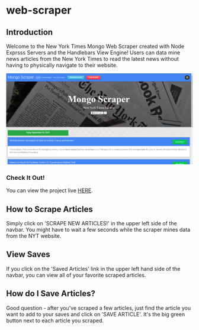# web-scraper
## Introduction

Welcome to the New York Times Mongo Web Scraper created with Node Exprsss Servers and the Handlebars View Engine!
Users can data mine news articles from the New York Times to read the latest news without having to physically navigate
to their website.

![image](https://github.com/IAmShawn98/web-scraper/blob/master/public/images/scraper.png?raw=true)

### Check It Out!
You can view the project live <a href="https://web-scraper-sl.herokuapp.com/">HERE</a>.

## How to Scrape Articles
Simply click on 'SCRAPE NEW ARTICLES!' in the upper left side of the navbar. You might have to wait a few
seconds while the scraper mines data from the NYT website.

## View Saves
If you click on the 'Saved Articles' link in the upper left hand side of the navbar, you can view all of
your favorite scraped articles.

## How do I Save Articles?
Good question - after you've scraped a few articles, just find the article you want to add to your saves
and click on 'SAVE ARTICLE'. It's the big green button next to each article you scraped.
